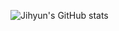 [//]: # (<a href="버튼을 눌렀을 때 이동할 링크" target="_blank"><img src="https://velog.velcdn.com/images/ljh3478/post/da5d79fb-0ef3-407f-af18-86c034cc79a6/image.svg" style = "" logoColor = #6DB33F/></a>)
![Jihyun's GitHub stats](https://github-readme-stats.vercel.app/api?username=Jihyun3478&show_icons=true&theme=github_dark)
